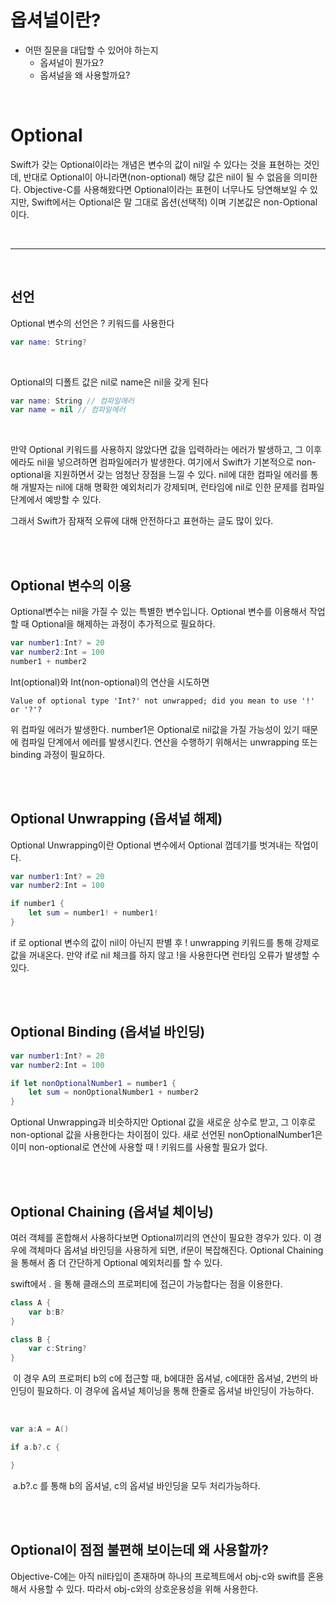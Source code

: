 # 옵셔널이란?


- 어떤 질문을 대답할 수 있어야 하는지
    - 옵셔널이 뭔가요?
    - 옵셔널을 왜 사용할까요?

</br>

# Optional

Swift가 갖는 Optional이라는 개념은 변수의 값이 nil일 수 있다는 것을 표현하는 것인데, 반대로 Optional이 아니라면(non-optional) 해당 값은 nil이 될 수 없음을 의미한다. Objective-C를 사용해왔다면 Optional이라는 표현이 너무나도 당연해보일 수 있지만, Swift에서는 Optional은 말 그대로 옵션(선택적) 이며 기본값은 non-Optional 이다.

</br>

---

</br>

## 선언
Optional 변수의 선언은 ? 키워드를 사용한다

```swift
var name: String?
```

</br>

Optional의 디폴트 값은 nil로 name은 nil을 갖게 된다

```swift
var name: String // 컴파일에러
var name = nil // 컴파일에러
```

</br>

만약 Optional 키워드를 사용하지 않았다면 값을 입력하라는 에러가 발생하고, 그 이후에라도 nil을 넣으려하면 컴파일에러가 발생한다.
여기에서 Swift가 기본적으로 non-optional을 지원하면서 갖는 엄청난 장점을 느낄 수 있다.
nil에 대한 컴파일 에러를 통해 개발자는 nil에 대해 명확한 예외처리가 강제되며, 런타임에 nil로 인한 문제를 컴파일 단계에서 예방할 수 있다.

그래서 Swift가 잠재적 오류에 대해 안전하다고 표현하는 글도 많이 있다.

</br>
</br>

## Optional 변수의 이용

Optional변수는 nil을 가질 수 있는 특별한 변수입니다. Optional 변수를 이용해서 작업할 때 Optional을 해제하는 과정이 추가적으로 필요하다.


```swift
var number1:Int? = 20
var number2:Int = 100
number1 + number2
```


Int(optional)와 Int(non-optional)의 연산을 시도하면

 `Value of optional type 'Int?' not unwrapped; did you mean to use '!' or '?'?`

위 컴파일 에러가 발생한다.
number1은 Optional로 nil값을 가질 가능성이 있기 때문에 컴파일 단계에서 에러를 발생시킨다. 연산을 수행하기 위해서는 unwrapping 또는 binding 과정이 필요하다.

</br>
</br>


## Optional Unwrapping (옵셔널 해제)
Optional Unwrapping이란 Optional 변수에서 Optional 껍데기를 벗겨내는 작업이다. 

```swift
var number1:Int? = 20
var number2:Int = 100

if number1 {
    let sum = number1! + number1!
}
```


if 로 optional 변수의 값이 nil이 아닌지 판별 후 ! unwrapping 키워드를 통해 강제로 값을 꺼내온다. 만약 if로 nil 체크를 하지 않고 !을 사용한다면 런타임 오류가 발생할 수 있다.

</br>
</br>

## Optional Binding (옵셔널 바인딩)

```swift
var number1:Int? = 20
var number2:Int = 100

if let nonOptionalNumber1 = number1 {
    let sum = nonOptionalNumber1 + number2
}
```    

Optional Unwrapping과 비슷하지만 Optional 값을 새로운 상수로 받고, 그 이후로 non-optional 값을 사용한다는 차이점이 있다.
새로 선언된 nonOptionalNumber1은 이미 non-optional로 연산에 사용할 때 ! 키워드를 사용할 필요가 없다.

</br>
</br>

## Optional Chaining (옵셔널 체이닝)

여러 객체를 혼합해서 사용하다보면 Optional끼리의 연산이 필요한 경우가 있다. 이 경우에 객체마다 옵셔널 바인딩을 사용하게 되면, if문이 복잡해진다.
Optional Chaining을 통해서 좀 더 간단하게 Optional 예외처리를 할 수 있다.

swift에서 . 을 통해 클래스의 프로퍼티에 접근이 가능합다는 점을 이용한다.


```swift
class A {
    var b:B?
}

class B {
    var c:String?
}
```
​
이 경우 A의 프로퍼티 b의 c에 접근할 때, b에대한 옵셔널, c에대한 옵셔널, 2번의 바인딩이 필요하다.
이 경우에 옵셔널 체이닝을 통해 한줄로 옵셔널 바인딩이 가능하다.

</br>


```swift
var a:A = A()

if a.b?.c {

}
```
​
a.b?.c 를 통해 b의 옵셔널, c의 옵셔널 바인딩을 모두 처리가능하다.

</br>
</br>


## Optional이 점점 불편해 보이는데 왜 사용할까?
Objective-C에는 아직 nil타입이 존재하며 하나의 프로젝트에서 obj-c와 swift를 혼용해서 사용할 수 있다. 따라서 obj-c와의 상호운용성을 위해 사용한다.
